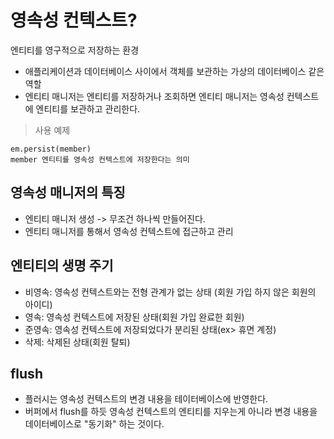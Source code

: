# 영속성 컨텍스트?
엔티티를 영구적으로 저장하는 환경
* 애플리케이션과 데이터베이스 사이에서 객체를 보관하는 가상의 데이터베이스 같은 역할
* 엔티티 매니저는 엔티티를 저장하거나 조회하면 엔티티 매니저는 영속성 컨텍스트에 엔티티를 보관하고 관리한다.

> 사용 예제

    em.persist(member) 
    member 엔티티를 영속성 컨텍스트에 저장한다는 의미

## 영속성 매니저의 특징
* 엔티티 매니저 생성 -> 무조건 하나씩 만들어진다.
* 엔티티 매니저를 통해서 영속성 컨텍스트에 접근하고 관리

## 엔티티의 생명 주기
* 비영속: 영속성 컨텍스트와는 전형 관계가 없는 상태 (회원 가입 하지 않은 회원의 아이디)
* 영속: 영속성 컨텍스트에 저장된 상태(회원 가입 완료한 회원)
* 준영속: 영속성 컨텍스트에 저장되었다가 분리된 상태(ex> 휴면 계정)
* 삭제: 삭제된 상태(회원 탈퇴)


## flush
* 플러시는 영속성 컨텍스트의 변경 내용을 테이터베이스에 반영한다.
* 버퍼에서 flush를 하듯 영속성 컨텍스트의 엔티티를 지우는게 아니라
 변경 내용을 데이터베이스로 "동기화" 하는 것이다.
 
 
